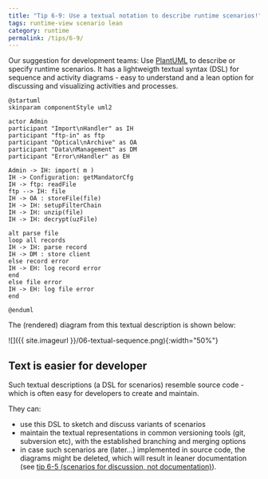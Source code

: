 ```yaml
---
title: "Tip 6-9: Use a textual notation to describe runtime scenarios!"
tags: runtime-view scenario lean
category: runtime
permalink: /tips/6-9/
---
```


Our suggestion for development teams: Use [PlantUML](http://plantuml.com/)
to describe or specify runtime scenarios. It has a lightweigth textual syntax (DSL) for sequence
and activity diagrams - easy to understand and a lean option for discussing and visualizing
activities and processes.


```PlantUML
@startuml
skinparam componentStyle uml2

actor Admin
participant "Import\nHandler" as IH
participant "ftp-in" as ftp
participant "Optical\nArchive" as OA
participant "Data\nManagement" as DM
participant "Error\nHandler" as EH

Admin -> IH: import( m )
IH -> Configuration: getMandatorCfg
IH -> ftp: readFile
ftp --> IH: file
IH -> OA : storeFile(file)
IH -> IH: setupFilterChain
IH -> IH: unzip(file)
IH -> IH: decrypt(uzFile)

alt parse file
loop all records
IH -> IH: parse record
IH -> DM : store client
else record error
IH -> EH: log record error
end
else file error
IH -> EH: log file error
end

@enduml
```

The (rendered) diagram from this textual description is shown below:

![]({{ site.imageurl }}/06-textual-sequence.png){:width="50%"}

## Text is easier for developer

Such textual descriptions (a DSL for scenarios) resemble source code -
which is often easy for developers to create and maintain.

They can:

* use this DSL to sketch and discuss variants of scenarios
* maintain the textual representations in common versioning tools (git, subversion etc), with
the established branching and merging options
* in case such scenarios are (later...) implemented in source code, the diagrams might be deleted,
which will result in leaner documentation (see [tip 6-5 (scenarios for discussion, not documentation)](/tips/6-5)).
